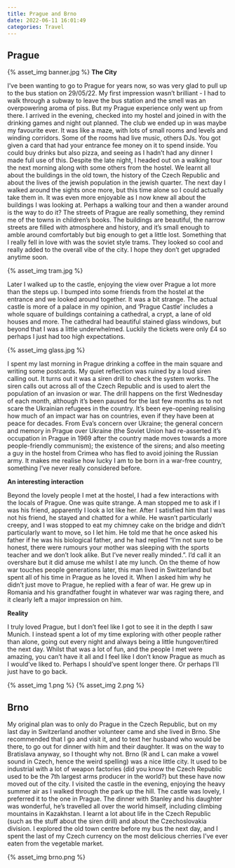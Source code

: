 ```yaml
---
title: Prague and Brno
date: 2022-06-11 16:01:49
categories: Travel
---
```

## Prague
{% asset_img banner.jpg %}
**The City**

I’ve been wanting to go to Prague for years now, so was very glad to pull up to the bus station on 29/05/22. My first impression wasn’t brilliant - I had to walk through a subway to leave the bus station and the smell was an overpowering aroma of piss. But my Prague experience only went up from there. I arrived in the evening, checked into my hostel and joined in with the drinking games and night out planned. The club we ended up in was maybe my favourite ever. It was like a maze, with lots of small rooms and levels and winding corridors. Some of the rooms had live music, others DJs. You got given a card that had your entrance fee money on it to spend inside. You could buy drinks but also pizza, and seeing as I hadn’t had any dinner I made full use of this. Despite the late night, I headed out on a walking tour the next morning along with some others from the hostel. We learnt all about the buildings in the old town, the history of the Czech Republic and about the lives of the jewish population in the jewish quarter. The next day I walked around the sights once more, but this time alone so I could actually take them in. It was even more enjoyable as I now knew all about the buildings I was looking at. Perhaps a walking tour and then a wander around is the way to do it? The streets of Prague are really something, they remind me of the towns in children’s books. The buildings are beautiful, the narrow streets are filled with atmosphere and history, and it’s small enough to amble around comfortably but big enough to get a little lost. Something that I really fell in love with was the soviet style trams. They looked so cool and really added to the overall vibe of the city. I hope they don’t get upgraded anytime soon.

{% asset_img tram.jpg %}

Later I walked up to the castle, enjoying the view over Prague a lot more than the steps up. I bumped into some friends from the hostel at the entrance and we looked around together. It was a bit strange. The actual castle is more of a palace in my opinion, and ‘Prague Castle’ includes a whole square of buildings containing a cathedral, a crypt, a lane of old houses and more. The cathedral had beautiful stained glass windows, but beyond that I was a little underwhelmed. Luckily the tickets were only £4 so perhaps I just had too high expectations. 

{% asset_img glass.jpg %}

I spent my last morning in Prague drinking a coffee in the main square and writing some postcards. My quiet reflection was ruined by a loud siren calling out. It turns out it was a siren drill to check the system works. The siren calls out across all of the Czech Republic and is used to alert the population of an invasion or war. The drill happens on the first Wednesday of each month, although it’s been paused for the last few months as to not scare the Ukrainian refugees in the country. It’s been eye-opening realising how much of an impact war has on countries, even if they have been at peace for decades. From Eva’s concern over Ukraine; the general concern and memory in Prague over Ukraine (the Soviet Union had re-asserted it’s occupation in Prague in 1969 after the country made moves towards a more people-friendly communism); the existence of the sirens; and also meeting a guy in the hostel from Crimea who has fled to avoid joining the Russian army. It makes me realise how lucky I am to be born in a war-free country, something I’ve never really considered before. 

**An interesting interaction**

Beyond the lovely people I met at the hostel, I had a few interactions with the locals of Prague. One was quite strange. A man stopped me to ask if I was his friend, apparently I look a lot like her. After I satisfied him that I was not his friend, he stayed and chatted for a while. He wasn’t particularly creepy, and I was stopped to eat my chimney cake on the bridge and didn’t particularly want to move, so I let him. He told me that he once asked his father if he was his biological father, and he had replied “I’m not sure to be honest, there were rumours your mother was sleeping with the sports teacher and we don’t look alike. But I’ve never really minded.”. I’d call it an overshare but it did amuse me whilst I ate my lunch. On the theme of how war touches people generations later, this man lived in Switzerland but spent all of his time in Prague as he loved it. When I asked him why he didn’t just move to Prague, he replied with a fear of war. He grew up in Romania and his grandfather fought in whatever war was raging there, and it clearly left a major impression on him.

**Reality**

I truly loved Prague, but I don’t feel like I got to see it in the depth I saw Munich. I instead spent a lot of my time exploring with other people rather than alone, going out every night and always being a little hungover/tired the next day. Whilst that was a lot of fun, and the people I met were amazing, you can’t have it all and I feel like I don’t know Prague as much as I would’ve liked to.  Perhaps I should’ve spent longer there. Or perhaps I’ll just have to go back.

{% asset_img 1.png %}
{% asset_img 2.png %}

## Brno

My original plan was to only do Prague in the Czech Republic, but on my last day in Switzerland another volunteer came and she lived in Brno. She recommended that I go and visit it, and to text her husband who would be there, to go out for dinner with him and their daughter. It was on the way to Bratislava anyway, so I thought why not. Brno (R and L can make a vowel sound in Czech, hence the weird spelling) was a nice little city. It used to be industrial with a lot of weapon factories (did you know the Czech Republic used to be the 7th largest arms producer in the world?) but these have now moved out of the city. I visited the castle in the evening, enjoying the heavy summer air as I walked through the park up the hill. The castle was lovely, I preferred it to the one in Prague. The dinner with Stanley and his daughter was wonderful, he’s travelled all over the world himself, including climbing mountains in Kazakhstan. I learnt a lot about life in the Czech Republic (such as the stuff about the siren drill) and about the Czechoslovakia division. I explored the old town centre before my bus the next day, and I spent the last of my Czech currency on the most delicious cherries I’ve ever eaten from the vegetable market.

{% asset_img brno.png %}